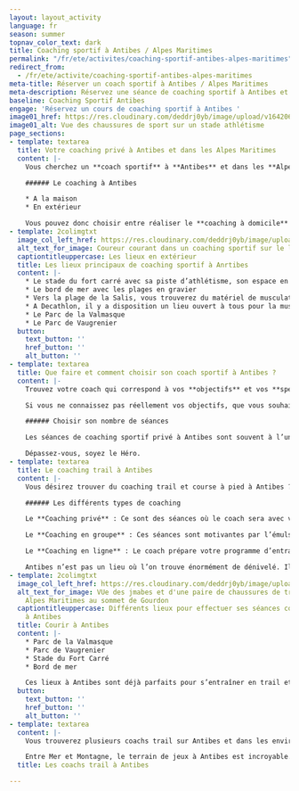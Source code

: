 ```yaml
---
layout: layout_activity
language: fr
season: summer
topnav_color_text: dark
title: Coaching sportif à Antibes / Alpes Maritimes
permalink: "/fr/ete/activites/coaching-sportif-antibes-alpes-maritimes"
redirect_from:
  - /fr/ete/activite/coaching-sportif-antibes-alpes-maritimes
meta-title: Réserver un coach sportif à Antibes / Alpes Maritimes
meta-description: Réservez une séance de coaching sportif à Antibes et dans les Alpes Maritimes
baseline: Coaching Sportif Antibes
engage: 'Réservez un cours de coaching sportif à Antibes '
image01_href: https://res.cloudinary.com/deddrj0yb/image/upload/v1642062841/website/Coaching/Yann_3_z49tq1.jpg
image01_alt: Vue des chaussures de sport sur un stade athlétisme
page_sections:
- template: textarea
  title: Votre coaching privé à Antibes et dans les Alpes Maritimes
  content: |-
    Vous cherchez un **coach sportif** à **Antibes** et dans les **Alpes Maritimes** afin d’avoir des séances de coaching privé ? Vous cherchez une personne qualifiée qui vous accompagne et vous motive ? Le coach sportif vous donne toutes les clés en main afin de programmer vos séances, le **matériel**. Vous avez seulement besoin de venir en tenue.

    ###### Le coaching à Antibes

    * A la maison
    * En extérieur

    Vous pouvez donc choisir entre réaliser le **coaching à domicile** ou en **extérieur**. À Antibes et dans les Alpes Maritimes, on profite généralement du soleil et de la température idéale même en hiver. Vous trouverez différents lieux parfait pour retrouver un coach et vous **entraîner**. Que ce soit pour **courir**, pour faire de la **musculation** ou du **renforcement musculaire**, il y a de nombreux espaces qui seront parfaits. Et surtout, vous pourrez profiter d’un cadre idyllique entre mer et montagnes.
- template: 2colimgtxt
  image_col_left_href: https://res.cloudinary.com/deddrj0yb/image/upload/v1643294098/website/Coaching/IMG_20201022_150218_ek4t5r.jpg
  alt_text_for_image: Coureur courant dans un coaching sportif sur le littotal d'Antibes
  captiontitleuppercase: Les lieux en extérieur
  title: Les lieux principaux de coaching sportif à Anrtibes
  content: |-
    * Le stade du fort carré avec sa piste d’athlétisme, son espace en herbe au milieu et ses escaliers juste à côté. Il y a aussi un chemin qui fait le tour du fort qui est pourvue de bancs. Un lieu parfait pour s’entraîner
    * Le bord de mer avec les plages en gravier
    * Vers la plage de la Salis, vous trouverez du matériel de musculation à disposition
    * A Decathlon, il y a disposition un lieu ouvert à tous pour la musculation et le fitness
    * Le Parc de la Valmasque
    * Le Parc de Vaugrenier
  button:
    text_button: ''
    href_button: ''
    alt_button: ''
- template: textarea
  title: Que faire et comment choisir son coach sportif à Antibes ?
  content: |-
    Trouvez votre coach qui correspond à vos **objectifs** et vos **spécificités**. En fonction de ce que vous recherchez, chaque coach sera plus ou moins spécialisé pour vous. Vous pourrez le savoir directement dans la présentation des coachs.

    Si vous ne connaissez pas réellement vos objectifs, que vous souhaitez juste un **accompagnement sportif**, le coach vous aidera à trouver directement vos marques. Si vous désirez quelque chose de très spécifique, il est aussi important de bien le signaler au coach afin qu’il prépare en amont la ou les séances.

    ###### Choisir son nombre de séances

    Les séances de coaching sportif privé à Antibes sont souvent à l’unité, mais certains coachs proposent plusieurs séances telles que des carnets de 10 séances à des prix réduits. Si vous désirez vraiment progresser, avoir un réel impact physique et physiologique, réussir votre défi, il est préférable de prendre plusieurs séances.

    Dépassez-vous, soyez le Héro.
- template: textarea
  title: Le coaching trail à Antibes
  content: |-
    Vous désirez trouver du coaching trail et course à pied à Antibes ?Vous pouvez choisir différentes options pour être coaché à Antibes et vous entraîner en Trail. En fonction de vos objectifs et de vos attentes, vous pourrez vous orienter sur différentes options.

    ###### Les différents types de coaching

    Le **Coaching privé** : Ce sont des séances où le coach sera avec vous tout au long de la séance afin de travailler uniquement avec vous.

    Le **Coaching en groupe** : Ces séances sont motivantes par l’émulsion du groupe et permettent d’avoir plus d’échange, de rencontre. Ce sont généralement des séances à thèmes avec des axes spécifiques à travailler tel que VMA – Seuil – Travail en côte – Proprio – Allures …

    Le **Coaching en ligne** : Le coach prépare votre programme d’entraînement que vous suivez via une application ou google drive. Vous faites un retour de vos séances ensuite afin d’avoir le retour de vos ressentis. C’est le meilleur moyen d’avoir une personne qui vous suit tout au long dans un accompagnement de projet et d’entraînement de trail.

    Antibes n’est pas un lieu où l’on trouve énormément de dénivelé. Il y en a très peu même. Les montées restent courtes, mais on trouve des chemins vallonnés et des parcs. Ce qui est surtout intéressant, c’est qu’à 30 mn de voiture, vous avez les Préalpes d’Azur. À partir de là vous pouvez avoir des montées de plus de 1000D+ avec des sentiers techniques.
- template: 2colimgtxt
  image_col_left_href: https://res.cloudinary.com/deddrj0yb/image/upload/v1643111394/website/Conseil%20Equiepement/IMG_20200608_193006_btxb0l.jpg
  alt_text_for_image: VUe des jmabes et d'une paire de chaussures de trail dans les
    Alpes Maritimes au sommet de Gourdon
  captiontitleuppercase: Différents lieux pour effectuer ses séances coaching Trail
    à Antibes
  title: Courir à Antibes
  content: |-
    * Parc de la Valmasque
    * Parc de Vaugrenier
    * Stade du Fort Carré
    * Bord de mer

    Ces lieux à Antibes sont déjà parfaits pour s’entraîner en trail et en course à pied. Il y a de quoi travailler sa vitesse, son explosivité, faire du travail de Up//Down, du travail en escalier et sur banc…
  button:
    text_button: ''
    href_button: ''
    alt_button: ''
- template: textarea
  content: |-
    Vous trouverez plusieurs coachs trail sur Antibes et dans les environs (Alpes-Maritimes 06). Chacun apporte sa propre méthode et sa vision du trail. Il est important alors pour vous de choisir le coach qui vous correspond le mieux par rapport à sa façon de travailler. Son expérience, son expertise, son état d’esprit et sa pédagogie sont importants à connaître. Il est crucial que vous définissiez dès le départ vos désirs, vos objectifs et vos projets afin de savoir avec le coach où aller et surtout comment y aller.

    Entre Mer et Montagne, le terrain de jeux à Antibes est incroyable. Partez à l’assaut des sentiers, trouver votre coach de trail à Antibes afin de progresser et d’atteindre vos objectifs.
  title: Les coachs trail à Antibes

---
```

